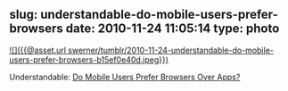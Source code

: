slug: understandable-do-mobile-users-prefer-browsers
date: 2010-11-24 11:05:14
type: photo
---

[![]({{@asset.url swerner/tumblr/2010-11-24-understandable-do-mobile-users-prefer-browsers-b15ef0e40d.jpeg}})](http://www.adweek.com/aw/content_display/news/digital/e3i5094e406e415c2805b20af21531caefb)

Understandable: [Do Mobile Users Prefer Browsers Over Apps?](http://www.adweek.com/aw/content_display/news/digital/e3i5094e406e415c2805b20af21531caefb)
